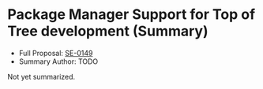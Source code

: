 # Package Manager Support for Top of Tree development (Summary)

* Full Proposal: [SE-0149](https://github.com/apple/swift-evolution/blob/main/proposals/0149-package-manager-top-of-tree.md)
* Summary Author: TODO

Not yet summarized.
